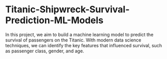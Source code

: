 # Titanic-Shipwreck-Survival-Prediction-ML-Models
In this project, we aim to build a machine learning model to predict the survival of passengers on the Titanic. With modern data science techniques, we can identify the key features that influenced survival, such as passenger class, gender, and age.
